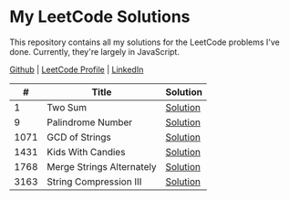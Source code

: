 # My LeetCode Solutions

This repository contains all my solutions for the LeetCode problems I've done. Currently, they're largely in JavaScript.

[Github](https://github.com/egarand) | [LeetCode Profile](https://leetcode.com/u/egarand/) | [LinkedIn](https://www.linkedin.com/in/erica-garand)

\#   | Title                     | Solution
-----|---------------------------|---
1    | Two Sum                   | [Solution](solutions/1.%20Two%20Sum/)
9    | Palindrome Number         | [Solution](solutions/9.%20Palindrome%20Number/)
1071 | GCD of Strings            | [Solution](solutions/1071.%20GCD%20of%20Strings/)
1431 | Kids With Candies         | [Solution](solutions/1431.%20Kids%20With%20Candies/)
1768 | Merge Strings Alternately | [Solution](solutions/1768.%20Merge%20Strings%20Alternately/)
3163 | String Compression III    | [Solution](solutions/3163.%20String%20Compression%20III/)
